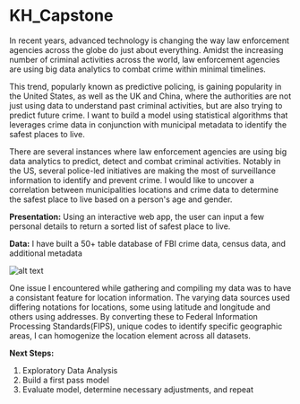 # KH_Capstone

In recent years, advanced technology is changing the way law enforcement agencies across the globe do just about everything. Amidst the increasing number of criminal activities across the world, law enforcement agencies are using big data analytics to combat crime within minimal timelines.

This trend, popularly known as predictive policing, is gaining popularity in the United States, as well as the UK and China, where the authorities are not just using data to understand past criminal activities, but are also trying to predict future crime. I want to build a model using statistical algorithms that leverages crime data in conjunction with municipal metadata to identify the safest places to live.

There are several instances where law enforcement agencies are using big data analytics to predict, detect and combat criminal activities. Notably in the US, several police-led initiatives are making the most of surveillance information to identify and prevent crime. I would like to uncover a correlation between municipalities locations and crime data to determine the safest place to live based on a person's age and gender.

**Presentation:**
Using an interactive web app, the user can input a few personal details to return a sorted list of safest place to live.

**Data:**
I have built a 50+ table database of FBI crime data, census data, and additional metadata

![alt text](https://cdn-images-1.medium.com/max/800/1*lZrXmWJRDLqIImJThs5Lrw.png)

One issue I encountered while gathering and compiling my data was to have a consistant feature for location information. The varying data sources used differing notations for locations, some using latitude and longitude and others using addresses. By converting these to Federal Information Processing Standards(FIPS), unique codes to identify specific geographic areas, I can homogenize the location element across all datasets.

**Next Steps:**

1. Exploratory Data Analysis
2. Build a first pass model
3. Evaluate model, determine necessary adjustments, and repeat

